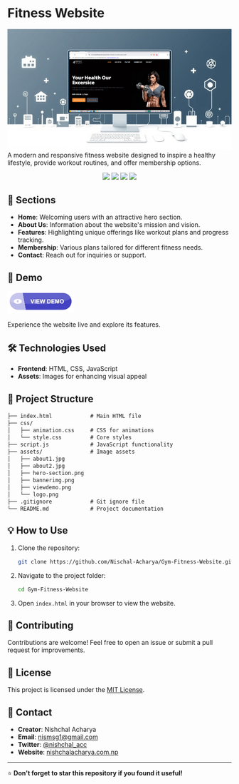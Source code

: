 
# Fitness Website

![Fitness Website Banner](assets/bannerimg.png)  
A modern and responsive fitness website designed to inspire a healthy lifestyle, provide workout routines, and offer membership options.

<p align="center">
  <a href="https://github.com/Nischal-Acharya/Gym-Fitness-Website/graphs/contributors"><img src="https://img.shields.io/github/contributors/Nischal-Acharya/Gym-Fitness-Website?style=for-the-badge" /></a>
  <a href="https://github.com/Nischal-Acharya/Gym-Fitness-Website/stargazers"><img src="https://img.shields.io/github/stars/Nischal-Acharya/Gym-Fitness-Website?style=for-the-badge" /></a>
  <a href="https://github.com/Nischal-Acharya/Gym-Fitness-Website/forks"><img src="https://img.shields.io/github/stars/Nischal-Acharya/Gym-Fitness-Website?style=for-the-badge" /></a>
  <a href="https://github.com/Nischal-Acharya/Gym-Fitness-Website/blob/main/LICENSE"><img src="https://img.shields.io/github/license/Nischal-Acharya/Gym-Fitness-Website?style=for-the-badge&color=purple" /></a>
</p>

## 🌟 Sections

-  **Home**: Welcoming users with an attractive hero section.
-  **About Us**: Information about the website's mission and vision.
-  **Features**: Highlighting unique offerings like workout plans and progress tracking.
-  **Membership**: Various plans tailored for different fitness needs.
-  **Contact**: Reach out for inquiries or support.

## 🚀 Demo

<a href="https://nishchalacharya.com.np/webathon/madan_bhandari_pashupati/" target="_blank">
  <img src="assets/viewdemo.png" alt="View Live Demo" style="width: 150px; height: auto;"/>
</a>

Experience the website live and explore its features.

## 🛠️ Technologies Used

- **Frontend**: HTML, CSS, JavaScript
- **Assets**: Images for enhancing visual appeal

## 📂 Project Structure

```
├── index.html            # Main HTML file
├── css/
│   ├── animation.css     # CSS for animations
│   └── style.css         # Core styles
├── script.js             # JavaScript functionality
├── assets/               # Image assets
│   ├── about1.jpg
│   ├── about2.jpg
│   ├── hero-section.png
│   ├── bannerimg.png
│   ├── viewdemo.png
│   └── logo.png
├── .gitignore            # Git ignore file
└── README.md             # Project documentation
```

## 💡 How to Use

1. Clone the repository:
   ```bash
   git clone https://github.com/Nischal-Acharya/Gym-Fitness-Website.git
   ```
2. Navigate to the project folder:
   ```bash
   cd Gym-Fitness-Website
   ```
3. Open `index.html` in your browser to view the website.

## 🤝 Contributing

Contributions are welcome! Feel free to open an issue or submit a pull request for improvements.

## 📄 License

This project is licensed under the [MIT License](LICENSE).

## 📧 Contact

- **Creator**: Nishchal Acharya  
- **Email**: [nismsg1@gmail.com](mailto:nismsg1@gmail.com)  
- **Twitter**: [@nishchal_acc](https://twitter.com/nishchal_acc)  
- **Website**: [nishchalacharya.com.np](https://nishchalacharya.com.np)  

---

⭐ **Don't forget to star this repository if you found it useful!**

